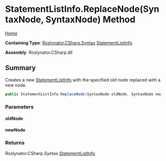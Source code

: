 <a name="_Top"></a>

# StatementListInfo\.ReplaceNode\(SyntaxNode, SyntaxNode\) Method

[Home](../../../../../README.md#_Top)

**Containing Type**: [Roslynator.CSharp.Syntax](../../README.md#_Top)\.[StatementListInfo](../README.md#_Top)

**Assembly**: Roslynator\.CSharp\.dll

## Summary

Creates a new [StatementListInfo](../README.md#_Top) with the specified old node replaced with a new node\.

```csharp
public StatementListInfo ReplaceNode(SyntaxNode oldNode, SyntaxNode newNode)
```

### Parameters

#### oldNode

#### newNode

### Returns

Roslynator\.CSharp\.Syntax\.[StatementListInfo](../README.md#_Top)


